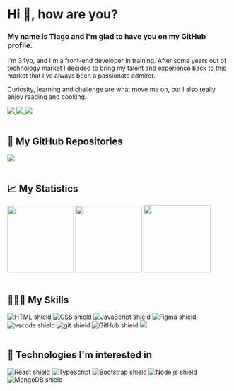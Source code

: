 # Hi 👋, how are you?

### My name is Tiago and I'm glad to have you on my GitHub profile.

I'm 34yo, and I'm a front-end developer in training. After some years out of technology market I decided to bring my talent and experience back to this market that I've always been a passionate admirer.

Curiosity, learning and challenge are what move me on, but I also really enjoy reading and cooking.

<div>
  <a href="https://www.linkedin.com/in/tascintra/" target="_blank" rel="noreferrer">
    <img src="https://img.shields.io/badge/LinkedIn-0077B5?style=for-the-badge&logo=linkedin&logoColor=white" />
  </a>
  <a href="https://discordapp.com/users/Tiago%20Silva#7043" target="_blank" rel="noreferrer">
    <img src="https://img.shields.io/badge/Discord-7289DA?style=for-the-badge&logo=discord&logoColor=white" />
  </a>
  <a href="mailto:tiago.slv@hotmail.com" target="_blank" rel="noreferrer">
    <img src="https://img.shields.io/badge/Hotmail-0078D4?style=for-the-badge&logo=microsoft-outlook&logoColor=white" />
  </a>
</div>

<br>

## 🌳 My GitHub Repositories
<div>
  <a href="https://github.com/tascintra?tab=repositories" target="_blank" rel="noreferrer">
    <img src="https://img.shields.io/badge/GitHub-000000?style=for-the-badge&logo=github&logoColor=white" />
  </a>
 </div>

<br>

## 📈 My Statistics
<div>
  <img height="150rem" src="https://github-readme-stats.vercel.app/api?username=tascintra&show_icons=true&theme=github_dark&include_all_commits=true&count_private=true" />
  <img height="150rem" src="https://streak-stats.demolab.com/?user=tascintra&theme=github-dark-blue" />
  <img height="152rem" src="https://github-readme-stats.vercel.app/api/top-langs/?username=tascintra&layout=compact&langs_count=16&theme=github_dark" />
</div>

<br>

## 🦹🏽‍♂️ My Skills
<div>
  <img src="https://img.shields.io/badge/HTML5-E34F26?style=for-the-badge&logo=html5&logoColor=white" alt="HTML shield" />
  <img src="https://img.shields.io/badge/CSS3-1572B6?style=for-the-badge&logo=css3&logoColor=white" alt="CSS shield" />
  <img src="https://img.shields.io/badge/JavaScript-F7DF1E?style=for-the-badge&logo=javascript&logoColor=black" alt="JavaScript shield" />
  <img src="https://img.shields.io/badge/Figma-F24E1E?style=for-the-badge&logo=figma&logoColor=white" alt="Figma shield" />
  <img src="https://img.shields.io/badge/Visual_Studio_Code-0078D4?style=for-the-badge&logo=visual%20studio%20code&logoColor=white" alt="vscode shield" />
  <img src="https://img.shields.io/badge/GIT-E44C30?style=for-the-badge&logo=git&logoColor=white" alt="git shield" />
  <img src="https://img.shields.io/badge/GitHub-000000?style=for-the-badge&logo=github&logoColor=white" alt="GitHub shield" />
  <img src="https://img.shields.io/badge/Design%20Thinking-470137?style=for-the-badge&logo=Adobe%20Creative%20Cloud&logoColor=white" />
</div>

<br>

## 🚀 Technologies I'm interested in
<div>
  <img src="https://img.shields.io/badge/React-20232A?style=for-the-badge&logo=react&logoColor=61DAFB" alt="React shield" />
  <img src="https://img.shields.io/badge/TypeScript-007ACC?style=for-the-badge&logo=typescript&logoColor=white" alt="TypeScript"
  <img src="https://img.shields.io/badge/Vue.js-35495E?style=for-the-badge&logo=vuedotjs&logoColor=4FC08D" alt="Vue.js shield" />
  <img src="https://img.shields.io/badge/bootstrap-%23563D7C.svg?style=for-the-badge&logo=bootstrap&logoColor=white" alt="Bootstrap shield" />
  <img src="https://img.shields.io/badge/Node.js-43853D?style=for-the-badge&logo=node.js&logoColor=white" alt="Node.js shield" />
  <img src="https://img.shields.io/badge/MongoDB-4EA94B?style=for-the-badge&logo=mongodb&logoColor=white" alt="MongoDB shield" />
</div>
